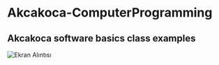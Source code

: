 # Akcakoca-ComputerProgramming
## Akcakoca software basics class examples
![Ekran Alıntısı](https://user-images.githubusercontent.com/53434685/143288173-e6043200-d422-4c46-b027-45e2cdbf0843.PNG)
